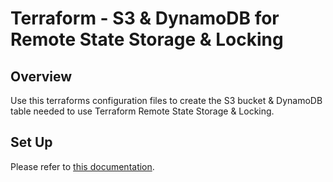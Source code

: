 # Terraform - S3 & DynamoDB for Remote State Storage & Locking

## Overview
Use this terraforms configuration files to create the S3 bucket & DynamoDB table needed to use Terraform Remote State Storage & Locking.

## Set Up
Please refer to [this documentation](https://leverage.binbash.co/user-guide/ref-architecture-aws/tf-state/).
